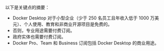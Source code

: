 以下是关键点的摘要：

- Docker Desktop 对于小型企业（少于 250 名员工且年收入低于 1000 万美元）、个人使用、教育和非商业开源项目是免费的。
- 否则，专业用途需要付费订阅。
- 政府实体也需要付费订阅。
- Docker Pro、Team 和 Business 订阅包括 Docker Desktop 的商业用途。
